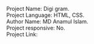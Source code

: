 Project Name: Digi gram.   
Project Language: HTML, CSS.  
Author Name: MD Anamul Islam.  
Project responsive: No.  
Project Link:

